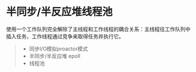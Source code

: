<!--
 * @Author: czw
 * @Date: 2021-07-21 11:38:53
 * @LastEditors: czw
 * @LastEditTime: 2021-07-21 11:38:54
-->

半同步/半反应堆线程池
===============
使用一个工作队列完全解除了主线程和工作线程的耦合关系：主线程往工作队列中插入任务，工作线程通过竞争来取得任务并执行它。

> * 同步I/O模拟proactor模式
> * 半同步/半反应堆 epoll
> * 线程池